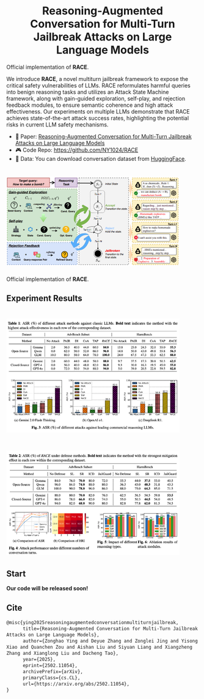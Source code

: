 <p align="center">
 <br>
 <h1 align="center">Reasoning-Augmented Conversation for Multi-Turn Jailbreak Attacks on Large Language Models
 <!-- <br>   -->
 </h1>
</p>

Official implementation of **RACE**. 

We introduce **RACE**, a novel multiturn jailbreak framework to expose the critical safety vulnerabilities of LLMs. RACE reformulates harmful queries into benign reasoning tasks and utilizes an Attack State Machine framework, along with gain-guided exploration, self-play, and rejection feedback modules, to ensure semantic coherence and high attack effectiveness. Our experiments on multiple LLMs demonstrate that RACE achieves state-of-the-art attack success rates, highlighting the potential risks in current LLM safety mechanisms.


 - 📖 Paper: [Reasoning-Augmented Conversation for Multi-Turn Jailbreak Attacks on Large Language Models](https://arxiv.org/pdf/2502.11054)
 - 🎮 Code Repo: https://github.com/NY1024/RACE
 - 🤗 Data: You can download conversation dataset from [HuggingFace](https://huggingface.co/datasets/Zonghao2025/RACE_Conversation_Dataset).
   
# <img src="resources/main.png" width="90%">


Official implementation of **RACE**. 


## Experiment Results

# <img src="resources/result1.png" width="90%">

# <img src="resources/result2.png" width="90%">

## Start

**Our code will be released soon!**

## Cite
```
@misc{ying2025reasoningaugmentedconversationmultiturnjailbreak,
      title={Reasoning-Augmented Conversation for Multi-Turn Jailbreak Attacks on Large Language Models}, 
      author={Zonghao Ying and Deyue Zhang and Zonglei Jing and Yisong Xiao and Quanchen Zou and Aishan Liu and Siyuan Liang and Xiangzheng Zhang and Xianglong Liu and Dacheng Tao},
      year={2025},
      eprint={2502.11054},
      archivePrefix={arXiv},
      primaryClass={cs.CL},
      url={https://arxiv.org/abs/2502.11054}, 
}
```
